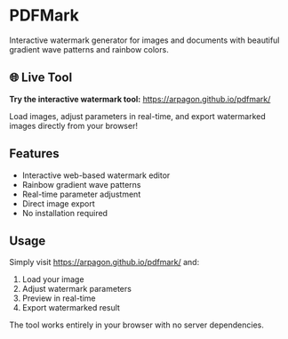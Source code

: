 # PDFMark

Interactive watermark generator for images and documents with beautiful gradient wave patterns and rainbow colors.

## 🌐 Live Tool

**Try the interactive watermark tool:** https://arpagon.github.io/pdfmark/

Load images, adjust parameters in real-time, and export watermarked images directly from your browser!

## Features

- Interactive web-based watermark editor
- Rainbow gradient wave patterns
- Real-time parameter adjustment
- Direct image export
- No installation required

## Usage

Simply visit https://arpagon.github.io/pdfmark/ and:

1. Load your image
2. Adjust watermark parameters
3. Preview in real-time
4. Export watermarked result

The tool works entirely in your browser with no server dependencies.